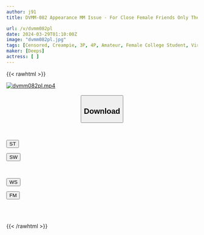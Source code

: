 ```yaml
---
author: j91
title: DVMM-082 Appearance MM Issue - For Close Female Friends Only The Magic Mirror - Two Female College Students Take On The Challenge Of The "Virgin Brush Escape Game"! 3 A Harem 3P Between Two JDs Who Are Shy But Excited By The Virgin Cock That Is Dripping With Precum, Competing For The Cock! At The End, W Creampie!

url: /v/dvmm082pl
date: 2024-03-29T01:10:00Z
image: "dvmm082pl.jpg"
tags: [Censored, Creampie, 3P, 4P, Amateur, Female College Student, Virgin Man	]
maker: [Deeps]
actress: [ ]
---
```



{{< rawhtml >}}

<div class="video" data-videoid="xx66PxQmqGCkMoZ">
    <a href="javascript:;">
        <img src="/v/dvmm082pl/dvmm082pl.jpg" width="WIDTH" height="HEIGHT" alt="dvmm082pl.mp4" loading="lazy">
    </a>
</div>

<script type="text/javascript" src="https://j91.asia/asset/on-demand-st.js"></script>

<br>
  <link rel="stylesheet" href="https://j91.asia/asset/bs5.css">
  
  <center>
  <button class="btn btn-primary" type="button" data-bs-toggle="collapse" data-bs-target=".multi-collapse" aria-expanded="false" aria-controls="multiCollapseExample1 multiCollapseExample2"><h2>Download</h2></button></center>
</p>
<div class="row">
  <div class="col">
    <div class="collapse multi-collapse" id="multiCollapseExample1">
      <div class="card card-body">
	      	      <br>
<div class="buttons">  
<p><a href="https://streamtape.to/v/xx66PxQmqGCkMoZ" target="_blank"><button class="btn-hover color-3"><i class="fa fa-download"></i> ST</button></a></p>
<p><a href="https://asnwish.com/7qjlr00ck1y3" target="_blank"><button class="btn-hover color-2"><i class="fa fa-download"></i> SW</button></a></p></div>
    </div>
  </div>
</div>
  <div class="col">
    <div class="collapse multi-collapse" id="multiCollapseExample2">
      <div class="card card-body">
	      <br>
<div class="buttons">
<p><a href="https://wolfstream.tv/iwr083jbfv8z"><button class="btn-hover color-9"><i class="fa fa-download"></i> WS</button></a></p>
<p><a href="https://filemoon.sx/d/jryne2h10yz5"><button class="btn-hover color-8"><i class="fa fa-download"></i> FM</button></a></p></div>
<br><br>
      </div>
    </div>
  </div>
</div>

{{< /rawhtml >}}